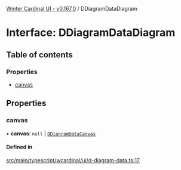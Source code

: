 [Winter Cardinal UI - v0.167.0](../index.md) / DDiagramDataDiagram

# Interface: DDiagramDataDiagram

## Table of contents

### Properties

- [canvas](DDiagramDataDiagram.md#canvas)

## Properties

### canvas

• **canvas**: ``null`` \| [`DDiagramDataCanvas`](DDiagramDataCanvas.md)

#### Defined in

[src/main/typescript/wcardinal/ui/d-diagram-data.ts:17](https://github.com/winter-cardinal/winter-cardinal-ui/blob/v0.167.0/src/main/typescript/wcardinal/ui/d-diagram-data.ts#L17)
